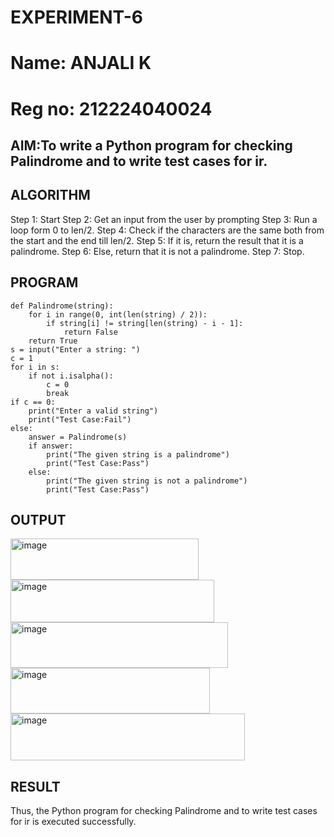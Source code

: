 # EXPERIMENT-6
# Name: ANJALI K
# Reg no: 212224040024
## AIM:To write a Python program for checking Palindrome and to write test cases for ir. 

## ALGORITHM
Step 1: Start
Step 2: Get an input from the user by prompting
Step 3: Run a loop form 0 to len/2.
Step 4: Check if the characters are the same both from the start and the end till len/2.
Step 5: If it is, return the result that it is a palindrome.
Step 6: Else, return that it is not a palindrome.
Step 7: Stop. 

## PROGRAM
```
def Palindrome(string):
    for i in range(0, int(len(string) / 2)):
        if string[i] != string[len(string) - i - 1]:  
            return False
    return True
s = input("Enter a string: ") 
c = 1
for i in s:
    if not i.isalpha():
        c = 0
        break  
if c == 0:
    print("Enter a valid string")
    print("Test Case:Fail")
else:
    answer = Palindrome(s)
    if answer:
        print("The given string is a palindrome")
        print("Test Case:Pass")
    else:
        print("The given string is not a palindrome")
        print("Test Case:Pass") 
```

## OUTPUT
<img width="301" height="66" alt="image" src="https://github.com/user-attachments/assets/4de15a91-5804-4961-ad6d-311379230e24" />
<img width="326" height="68" alt="image" src="https://github.com/user-attachments/assets/5c0e52b8-7879-46cc-8a9d-1067045f3ec1" />
<img width="348" height="73" alt="image" src="https://github.com/user-attachments/assets/e32ad810-1a44-40c5-88cd-d42e0d583c65" />
<img width="319" height="73" alt="image" src="https://github.com/user-attachments/assets/d8e36866-cdbc-49de-860c-1212d6a0083d" />
<img width="375" height="75" alt="image" src="https://github.com/user-attachments/assets/b075bb25-3d72-4d54-b425-af6508b62965" />


## RESULT
Thus, the Python program for checking Palindrome and to write test cases for ir is executed successfully.
